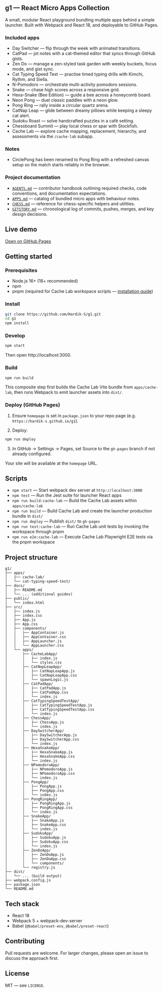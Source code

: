 ## g1 — React Micro Apps Collection

A small, modular React playground bundling multiple apps behind a simple launcher. Built with Webpack and React 18, and deployable to GitHub Pages.

### Included apps

- Day Switcher — flip through the week with animated transitions.
- CatPad — jot notes with a cat-themed editor that syncs through GitHub gists.
- Zen Do — manage a zen-styled task garden with weekly buckets, focus mode, and gist sync.
- Cat Typing Speed Test — practise timed typing drills with Kimchi, Rythm, and Siella.
- N-Pomodoro — orchestrate multi-activity pomodoro sessions.
- Snake — chase high scores across a responsive grid.
- Hexa-Snake (Bee Edition) — guide a bee across a honeycomb board.
- Neon Pong — duel classic paddles with a neon glow.
- Pong Ring — rally inside a circular quartz arena.
- CatNap Leap — glide between dreamy pillows while keeping a sleepy cat alert.
- Sudoku Roast — solve handcrafted puzzles in a café setting.
- Chessboard Summit — play local chess or spar with Stockfish.
- Cache Lab — explore cache mapping, replacement, hierarchy, and assessments via the `/cache-lab` subapp.

### Notes

- CirclePong has been renamed to Pong Ring with a refreshed canvas setup so the match starts reliably in the browser.

### Project documentation

- [`AGENTS.md`](AGENTS.md) — contributor handbook outlining required checks, code conventions, and documentation expectations.
- [`APPS.md`](APPS.md) — catalog of bundled micro apps with behaviour notes.
- [`CHESS.md`](CHESS.md) — reference for chess-specific helpers and utilities.
- [`GITSTORY.md`](GITSTORY.md) — chronological log of commits, pushes, merges, and key design decisions.

## Live demo

[Open on GitHub Pages](https://hardik-s.github.io/g1)

## Getting started

### Prerequisites

- Node.js 16+ (18+ recommended)
- npm
- pnpm (required for Cache Lab workspace scripts — [installation guide](https://pnpm.io/installation))

### Install

```bash
git clone https://github.com/Hardik-S/g1.git
cd g1
npm install
```

### Develop

```bash
npm start
```

Then open http://localhost:3000.

### Build

```bash
npm run build
```

This composite step first builds the Cache Lab Vite bundle from `apps/cache-lab`, then runs Webpack to emit launcher assets into `dist/`.

### Deploy (GitHub Pages)

1) Ensure `homepage` is set in `package.json` to your repo page (e.g. `https://hardik-s.github.io/g1`).

2) Deploy:

```bash
npm run deploy
```

3) In GitHub → Settings → Pages, set Source to the `gh-pages` branch if not already configured.

Your site will be available at the `homepage` URL.

## Scripts

- `npm start` — Start webpack dev server at `http://localhost:3000`
- `npm test` — Run the Jest suite for launcher React apps
- `npm run build:cache-lab` — Build the Cache Lab assets within `apps/cache-lab`
- `npm run build` — Build Cache Lab and create the launcher production bundle in `dist/`
- `npm run deploy` — Publish `dist/` to `gh-pages`
- `npm run test:cache-lab` — Run Cache Lab unit tests by invoking the workspace through pnpm
- `npm run e2e:cache-lab` — Execute Cache Lab Playwright E2E tests via the pnpm workspace

## Project structure

```
g1/
├── apps/
│   ├── cache-lab/
│   └── cat-typing-speed-test/
├── docs/
│   ├── README.md
│   └── ... (additional guides)
├── public/
│   └── index.html
├── src/
│   ├── index.js
│   ├── index.css
│   ├── App.js
│   ├── App.css
│   ├── components/
│   │   ├── AppContainer.js
│   │   ├── AppContainer.css
│   │   ├── AppLauncher.js
│   │   └── AppLauncher.css
│   └── apps/
│       ├── CacheLabApp/
│       │   ├── index.js
│       │   └── styles.css
│       ├── CatNapLeapApp/
│       │   ├── CatNapLeapApp.js
│       │   ├── CatNapLeapApp.css
│       │   └── spawnLogic.js
│       ├── CatPadApp/
│       │   ├── CatPadApp.js
│       │   ├── CatPadApp.css
│       │   └── index.js
│       ├── CatTypingSpeedTestApp/
│       │   ├── CatTypingSpeedTestApp.js
│       │   ├── CatTypingSpeedTestApp.css
│       │   └── index.js
│       ├── ChessApp/
│       │   ├── ChessApp.js
│       │   └── index.js
│       ├── DaySwitcherApp/
│       │   ├── DaySwitcherApp.js
│       │   ├── DaySwitcherApp.css
│       │   └── index.js
│       ├── HexaSnakeApp/
│       │   ├── HexaSnakeApp.js
│       │   ├── HexaSnakeApp.css
│       │   └── index.js
│       ├── NPomodoroApp/
│       │   ├── NPomodoroApp.js
│       │   ├── NPomodoroApp.css
│       │   └── index.js
│       ├── PongApp/
│       │   ├── PongApp.js
│       │   ├── PongApp.css
│       │   └── index.js
│       ├── PongRingApp/
│       │   ├── PongRingApp.js
│       │   ├── PongRingApp.css
│       │   └── index.js
│       ├── SnakeApp/
│       │   ├── SnakeApp.js
│       │   ├── SnakeApp.css
│       │   └── index.js
│       ├── SudokuApp/
│       │   ├── SudokuApp.js
│       │   ├── SudokuApp.css
│       │   └── index.js
│       ├── ZenDoApp/
│       │   ├── ZenDoApp.js
│       │   ├── ZenDoApp.css
│       │   └── components/
│       └── registry.js
├── dist/
│   └── ... (build output)
├── webpack.config.js
├── package.json
└── README.md
```

## Tech stack

- React 18
- Webpack 5 + webpack-dev-server
- Babel (`@babel/preset-env`, `@babel/preset-react`)

## Contributing

Pull requests are welcome. For larger changes, please open an issue to discuss the approach first.

## License

MIT — see `LICENSE`.